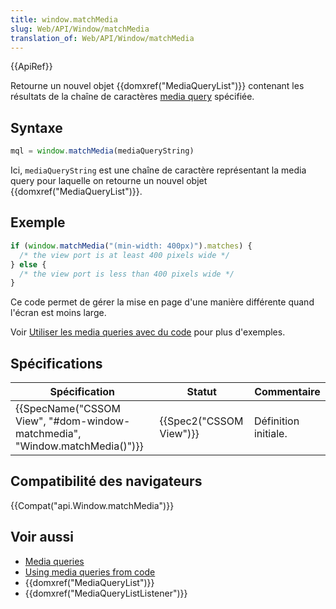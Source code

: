 ```yaml
---
title: window.matchMedia
slug: Web/API/Window/matchMedia
translation_of: Web/API/Window/matchMedia
---
```

{{ApiRef}}

Retourne un nouvel objet {{domxref("MediaQueryList")}} contenant les résultats de la chaîne de caractères [media query](/en-US/docs/CSS/Media_queries) spécifiée.

## Syntaxe

```js
mql = window.matchMedia(mediaQueryString)
```

Ici, `mediaQueryString` est une chaîne de caractère représentant la media query pour laquelle on retourne un nouvel objet {{domxref("MediaQueryList")}}.

## Exemple

```js
if (window.matchMedia("(min-width: 400px)").matches) {
  /* the view port is at least 400 pixels wide */
} else {
  /* the view port is less than 400 pixels wide */
}
```

Ce code permet de gérer la mise en page d'une manière différente quand l'écran est moins large.

Voir [Utiliser les media queries avec du code](/en-US/docs/DOM/Using_media_queries_from_code) pour plus d'exemples.

## Spécifications

| Spécification                                                                                        | Statut                           | Commentaire          |
| ---------------------------------------------------------------------------------------------------- | -------------------------------- | -------------------- |
| {{SpecName("CSSOM View", "#dom-window-matchmedia", "Window.matchMedia()")}} | {{Spec2("CSSOM View")}} | Définition initiale. |

## Compatibilité des navigateurs

{{Compat("api.Window.matchMedia")}}

## Voir aussi

- [Media queries](/en-US/docs/CSS/Media_queries)
- [Using media queries from code](/en-US/docs/DOM/Using_media_queries_from_code)
- {{domxref("MediaQueryList")}}
- {{domxref("MediaQueryListListener")}}
